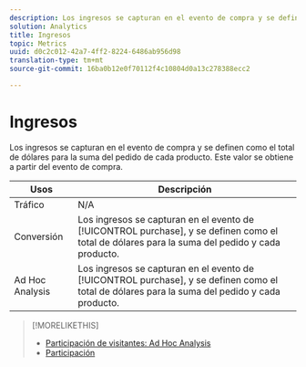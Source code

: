 ```yaml
---
description: Los ingresos se capturan en el evento de compra y se definen como el total de dólares para la suma del pedido de cada producto. Este valor se obtiene a partir del evento de compra.
solution: Analytics
title: Ingresos
topic: Metrics
uuid: d0c2c012-42a7-4ff2-8224-6486ab956d98
translation-type: tm+mt
source-git-commit: 16ba0b12e0f70112f4c10804d0a13c278388ecc2

---
```



# Ingresos

Los ingresos se capturan en el evento de compra y se definen como el total de dólares para la suma del pedido de cada producto. Este valor se obtiene a partir del evento de compra.

| Usos | Descripción |
|---|---|
| Tráfico | N/A |
| Conversión | Los ingresos se capturan en el evento de [!UICONTROL purchase], y se definen como el total de dólares para la suma del pedido y cada producto. |
| Ad Hoc Analysis  | Los ingresos se capturan en el evento de [!UICONTROL purchase], y se definen como el total de dólares para la suma del pedido y cada producto. |

>[!MORELIKETHIS]
>
>* [Participación de visitantes: Ad Hoc Analysis](/help/components/c-variables/c-metrics/metrics-visitor-participation.md)
>* [Participación](/help/components/c-variables/c-metrics/metrics-participation.md)

